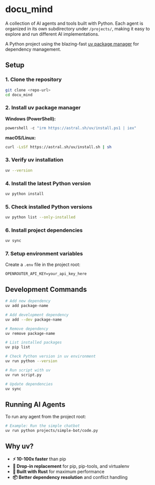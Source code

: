 # docu_mind

A collection of AI agents and tools built with Python. Each agent is organized in its own subdirectory under `/projects/`, making it easy to explore and run different AI implementations.

A Python project using the blazing-fast [uv package manager](https://docs.astral.sh/uv/) for dependency management.

## Setup

### 1. Clone the repository
```bash
git clone <repo-url>
cd docu_mind
```

### 2. Install uv package manager

**Windows (PowerShell):**
```powershell
powershell -c "irm https://astral.sh/uv/install.ps1 | iex"
```

**macOS/Linux:**
```bash
curl -LsSf https://astral.sh/uv/install.sh | sh
```

### 3. Verify uv installation
```bash
uv --version
```

### 4. Install the latest Python version
```bash
uv python install
```

### 5. Check installed Python versions
```bash
uv python list --only-installed
```

### 6. Install project dependencies
```bash
uv sync
```

### 7. Setup environment variables
Create a `.env` file in the project root:
```
OPENROUTER_API_KEY=your_api_key_here
```

## Development Commands

```bash
# Add new dependency
uv add package-name

# Add development dependency
uv add --dev package-name

# Remove dependency
uv remove package-name

# List installed packages
uv pip list

# Check Python version in uv environment
uv run python --version

# Run script with uv
uv run script.py

# Update dependencies
uv sync
```

## Running AI Agents

To run any agent from the project root:

```bash
# Example: Run the simple chatbot
uv run python projects/simple-bot/code.py
```

## Why uv?

- **⚡ 10-100x faster** than pip
- **🔧 Drop-in replacement** for pip, pip-tools, and virtualenv
- **🚀 Built with Rust** for maximum performance
- **📦 Better dependency resolution** and conflict handling 